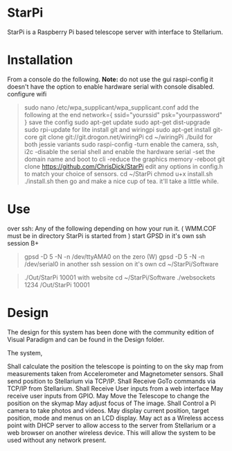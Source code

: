 # StarPi
StarPi is a Raspberry Pi based telescope server with interface to Stellarium.

# Installation

 From a console do the following. 
 **Note:** do not use the gui raspi-config it doesn't have the option to enable hardware serial with console disabled.
 configure wifi
>sudo nano /etc/wpa_supplicant/wpa_supplicant.conf
 add the following at the end
>network={
>      ssid="yourssid"
>      psk="yourpassword"
>}
 save the config 
>sudo apt-get update
>sudo apt-get dist-upgrade
>sudo rpi-update
 for lite install git and wiringpi
>sudo apt-get install git-core
>git clone git://git.drogon.net/wiringPi
>cd ~/wiringPi
>./build
 for both jessie variants
>sudo raspi-config 
-turn enable the camera, ssh, i2c 
-disable the serial shell and enable the hardware serial
-set the domain name and boot to cli
-reduce the graphics memory
-reboot
>git clone https://github.com/ChrisDick/StarPi
 edit any options in config.h to match your choice of sensors.
>cd ~/StarPi
>chmod u+x install.sh
>./install.sh
 then go and make a nice cup of tea. it'll take a little while.

# Use
 over ssh: 
 Any of the following depending on how your run it. ( WMM.COF must be in directory StarPi is started from )
 start GPSD in it's own ssh session
 B+
>gpsd -D 5 -N -n /dev/ttyAMA0
 on the zero (W)
>gpsd -D 5 -N -n /dev/serial0 
 in another ssh session
 on it's own 
>cd ~/StarPi/Software

>./Out/StarPi 10001
 with website
>cd ~/StarPi/Software
>./websockets 1234 /Out/StarPi 10001
 
# Design

The design for this system has been done with the community edition of Visual Paradigm and can be found in the Design folder.

The system,

Shall calculate the position the telescope is pointing to on the sky map from measurements taken from Accelerometer and Magnetometer sensors.
Shall send position to Stellarium via TCP/IP.
Shall Receive GoTo commands via TCP/IP from Stellarium.
Shall Receive User inputs from a web interface
May receive user inputs from GPIO.
May Move the Telescope to change the position on the skymap
May adjust focus of The image.
Shall Control a Pi camera to take photos and videos.
May display current position, target position, mode and menus on an LCD display.
May act as a Wireless access point with DHCP server to allow access to the server from Stellarium or a web browser on another wireless device. This will allow the system to be used without any network present.


